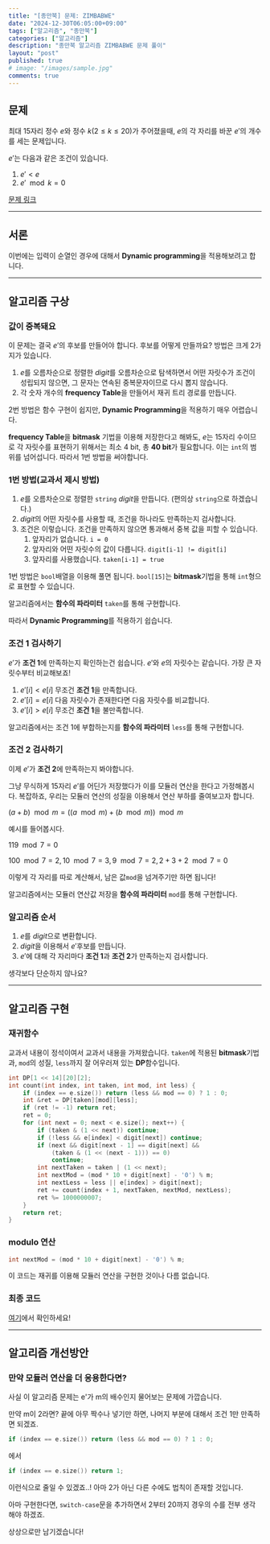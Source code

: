 ```yaml
---
title: "[종만북] 문제: ZIMBABWE"
date: "2024-12-30T06:05:00+09:00"
tags: ["알고리즘", "종만북"]
categories: ["알고리즘"]
description: "종만북 알고리즘 ZIMBABWE 문제 풀이"
layout: "post"
published: true
# image: "/images/sample.jpg"
comments: true
---
```


## 문제
최대 15자리 정수 $e$와 정수 $k(2 \leq k \leq 20)$가 주어졌을때, $e$의 각 자리를 바꾼 $e'$의 개수를 세는 문제입니다.

$e'$는 다음과 같은 조건이 있습니다.
1. $e' < e$
2. $e' \mod k = 0$

[문제 링크](https://algospot.com/judge/problem/read/ZIMBABWE)

* * *

## 서론
이번에는 입력이 순열인 경우에 대해서 **Dynamic programming**을 적용해보려고 합니다.

* * *

## 알고리즘 구상
### 값이 중복돼요
이 문제는 결국 $e'$의 후보를 만들어야 합니다.
후보를 어떻게 만들까요? 방법은 크게 2가지가 있습니다.
1. $e$를 오름차순으로 정렬한 $digit$를 오름차순으로 탐색하면서 어떤 자릿수가 조건이 성립되지 않으면, 그 문자는 연속된 중복문자이므로 다시 뽑지 않습니다.
2. 각 숫자 개수의 **frequency Table**을 만들어서 재귀 트리 경로를 만듭니다.

2번 방법은 함수 구현이 쉽지만, **Dynamic Programming**을 적용하기 매우 어렵습니다. 

**frequency Table**을 **bitmask** 기법을 이용해 저장한다고 해봐도,
$e$는 15자리 수이므로 각 자릿수를 표현하기 위해서는 최소 4 bit, 총 **40 bit**가 필요합니다. 이는 ```int```의 범위를 넘어섭니다. 따라서 1번 방법을 써야합니다.

### 1번 방법(교과서 제시 방법)
1. $e$를 오름차순으로 정렬한 ```string``` $digit$을 만듭니다. (편의상 ```string```으로 하겠습니다.)
2. $digit$의 어떤 자릿수를 사용할 때, 조건을 하나라도 만족하는지 검사합니다.
3. 조건은 이렇습니다. 조건을 만족하지 않으면 통과해서 중복 값을 피할 수 있습니다.
    1. 앞자리가 없습니다. ```i = 0```
    2. 앞자리와 어떤 자릿수의 값이 다릅니다. ```digit[i-1] != digit[i]```
    3. 앞자리를 사용했습니다. ```taken[i-1] = true```

1번 방법은 ```bool```배열을 이용해 풀면 됩니다. ```bool[15]```는 **bitmask**기법을 통해 ```int```형으로 표현할 수 있습니다.

알고리즘에서는 **함수의 파라미터** ```taken```를 통해 구현합니다.

따라서 **Dynamic Programming**를 적용하기 쉽습니다.

### 조건 1 검사하기
$e'$가 **조건 1**에 만족하는지 확인하는건 쉽습니다.
$e'$와 $e$의 자릿수는 같습니다. 가장 큰 자릿수부터 비교해보죠!

1. $e'[i] < e[i]$ 무조건 **조건 1**을 만족합니다.
2. $e'[i] = e[i]$ 다음 자릿수가 존재한다면 다음 자릿수를 비교합니다.
3. $e'[i] > e[i]$ 무조건 **조건 1**을 불만족합니다.

알고리즘에서는 조건 1에 부합하는지를 **함수의 파라미터** ```less```를 통해 구현합니다.

### 조건 2 검사하기
이제 $e'$가 **조건 2**에 만족하는지 봐야합니다.

그냥 무식하게 15자리 $e'$를 어딘가 저장했다가 이를 모듈러 연산을 한다고 가정해봅시다. 복잡하죠, 우리는 모듈러 연산의 성질을 이용해서 연산 부하를 줄여보고자 합니다.

$(a + b) \mod m = \big((a \mod m) + (b \mod m)\big) \mod m$

예시를 들어봅시다.

$119 \mod 7 = 0$

$100 \mod 7 = 2, 10 \mod 7 = 3, 9 \mod 7 = 2, 2 + 3 + 2 \mod 7 = 0$

이렇게 각 자리를 따로 계산해서, 남은 값```mod```을 넘겨주기만 하면 됩니다!

알고리즘에서는 모듈러 연산값 저장을 **함수의 파라미터** ```mod```를 통해 구현합니다.

### 알고리즘 순서
1. $e$를 $digit$으로 변환합니다.
2. $digit$을 이용해서 $e'$후보를 만듭니다.
3. $e'$에 대해 각 자리마다 **조건 1**과 **조건 2**가 만족하는지 검사합니다.

생각보다 단순하지 않나요?

* * *

## 알고리즘 구현
### 재귀함수
교과서 내용이 정석이여서 교과서 내용을 가져왔습니다.
```taken```에 적용된 **bitmask**기법과, ```mod```의 성질, ```less```까지 잘 어우러져 있는 **DP**함수입니다.
```c++
int DP[1 << 14][20][2];
int count(int index, int taken, int mod, int less) {
    if (index == e.size()) return (less && mod == 0) ? 1 : 0;
    int &ret = DP[taken][mod][less];
    if (ret != -1) return ret;
    ret = 0;
    for (int next = 0; next < e.size(); next++) {
        if (taken & (1 << next)) continue;
        if (!less && e[index] < digit[next]) continue;
        if (next && digit[next - 1] == digit[next] &&
            (taken & (1 << (next - 1))) == 0)
            continue;
        int nextTaken = taken | (1 << next);
        int nextMod = (mod * 10 + digit[next] - '0') % m;
        int nextLess = less || e[index] > digit[next];
        ret += count(index + 1, nextTaken, nextMod, nextLess);
        ret %= 1000000007;
    }
    return ret;
}
```

### modulo 연산
```c++
int nextMod = (mod * 10 + digit[next] - '0') % m;
```
이 코드는 재귀를 이용해 모듈러 연산을 구현한 것이나 다름 없습니다.

### 최종 코드
[여기](https://github.com/sossos5989/algospot/blob/main/zimbabwe.cc)에서 확인하세요!

* * *

## 알고리즘 개선방안
### 만약 모듈러 연산을 더 응용한다면?
사실 이 알고리즘 문제는 e'가 m의 배수인지 물어보는 문제에 가깝습니다.

만약 m이 2라면? 끝에 아무 짝수나 넣기만 하면, 나머지 부분에 대해서 조건 1만 만족하면 되겠죠.

```c++
if (index == e.size()) return (less && mod == 0) ? 1 : 0;
```
에서
```c++
if (index == e.size()) return 1;
```
이런식으로 줄일 수 있겠죠..! 아마 2가 아닌 다른 수에도 법칙이 존재할 것입니다.

아마 구현한다면, ```switch-case```문을 추가하면서 2부터 20까지 경우의 수를 전부 생각해야 하겠죠.

상상으로만 남기겠습니다!